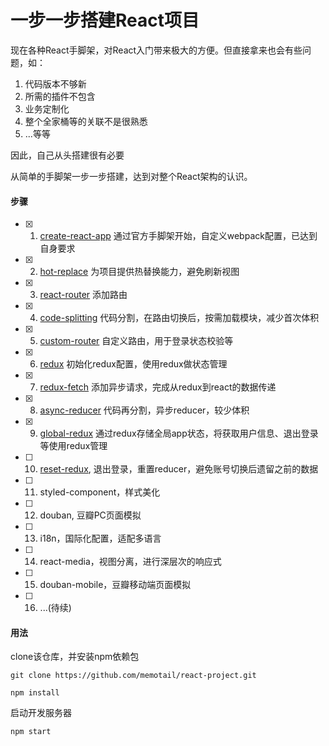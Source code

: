 # 一步一步搭建React项目

现在各种React手脚架，对React入门带来极大的方便。但直接拿来也会有些问题，如：

1. 代码版本不够新
2. 所需的插件不包含
3. 业务定制化
4. 整个全家桶等的关联不是很熟悉
5. ...等等

因此，自己从头搭建很有必要

从简单的手脚架一步一步搭建，达到对整个React架构的认识。


#### 步骤
- [x] 1. [create-react-app](https://github.com/memotail/react-project/tree/create-react-app) 通过官方手脚架开始，自定义webpack配置，已达到自身要求
- [x] 2. [hot-replace](https://github.com/memotail/react-project/tree/hot-replace) 为项目提供热替换能力，避免刷新视图
- [x] 3. [react-router](https://github.com/memotail/react-project/tree/react-router) 添加路由
- [x] 4. [code-splitting](https://github.com/memotail/react-project/tree/code-splitting) 代码分割，在路由切换后，按需加载模块，减少首次体积
- [x] 5. [custom-router](https://github.com/memotail/react-project/tree/custom-router) 自定义路由，用于登录状态校验等
- [x] 6. [redux](https://github.com/memotail/react-project/tree/redux) 初始化redux配置，使用redux做状态管理
- [x] 7. [redux-fetch](https://github.com/memotail/react-project/tree/redux-fetch) 添加异步请求，完成从redux到react的数据传递
- [x] 8. [async-reducer](https://github.com/memotail/react-project/tree/async-reducer) 代码再分割，异步reducer，较少体积
- [x] 9. [global-redux](https://github.com/memotail/react-project/tree/global-redux) 通过redux存储全局app状态，将获取用户信息、退出登录等使用redux管理
- [ ] 10. [reset-redux](https://github.com/memotail/react-project/tree/reset-redux), 退出登录，重置reducer，避免账号切换后遗留之前的数据
- [ ] 11. styled-component，样式美化
- [ ] 12. douban, 豆瓣PC页面模拟
- [ ] 13. i18n，国际化配置，适配多语言
- [ ] 14. react-media，视图分离，进行深层次的响应式
- [ ] 15. douban-mobile，豆瓣移动端页面模拟
- [ ] 16. ...(待续)

#### 用法
clone该仓库，并安装npm依赖包

```
git clone https://github.com/memotail/react-project.git
```
```
npm install
```
启动开发服务器
```
npm start
```
